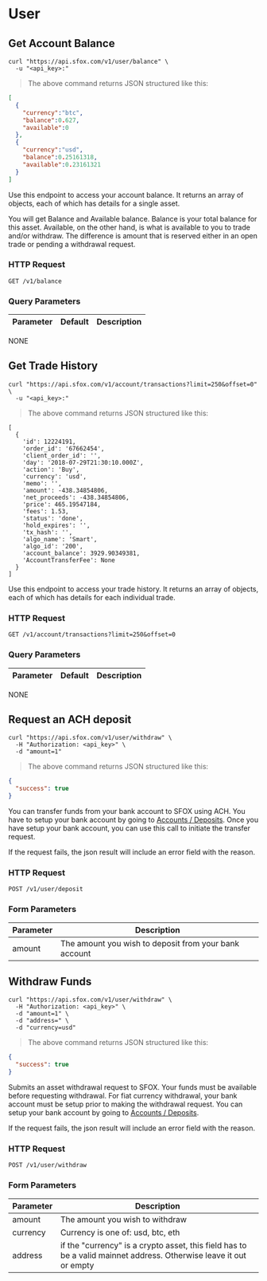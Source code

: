 # User

## Get Account Balance

```shell
curl "https://api.sfox.com/v1/user/balance" \
  -u "<api_key>:"
```

> The above command returns JSON structured like this:

```json
[
  {
    "currency":"btc",
    "balance":0.627,
    "available":0
  },
  {
    "currency":"usd",
    "balance":0.25161318,
    "available":0.23161321
  }
]
```

Use this endpoint to access your account balance.  It returns an array of objects, each of which has details for a single asset.  

You will get Balance and Available balance.  Balance is your total balance for this asset.  Available, on the other hand, is what is available to you to trade and/or withdraw.  The difference is amount that is reserved either in an open trade or pending a withdrawal request.

### HTTP Request

`GET /v1/balance`

### Query Parameters

Parameter | Default | Description
--------- | ------- | -----------
NONE

## Get Trade History

```shell
curl "https://api.sfox.com/v1/account/transactions?limit=250&offset=0" \
  -u "<api_key>:"
```

> The above command returns JSON structured like this:

```
[
  {
    'id': 12224191, 
    'order_id': '67662454', 
    'client_order_id': '', 
    'day': '2018-07-29T21:30:10.000Z', 
    'action': 'Buy', 
    'currency': 'usd', 
    'memo': '',
    'amount': -438.34854806, 
    'net_proceeds': -438.34854806, 
    'price': 465.19547184, 
    'fees': 1.53, 
    'status': 'done', 
    'hold_expires': '', 
    'tx_hash': '', 
    'algo_name': 'Smart', 
    'algo_id': '200',
    'account_balance': 3929.90349381, 
    'AccountTransferFee': None
  }
]
```

Use this endpoint to access your trade history.  It returns an array of objects, each of which has details for each individual trade.  



### HTTP Request

`GET /v1/account/transactions?limit=250&offset=0`

### Query Parameters

Parameter | Default | Description
--------- | ------- | -----------
NONE



## Request an ACH deposit

```shell
curl "https://api.sfox.com/v1/user/withdraw" \
  -H "Authorization: <api_key>" \
  -d "amount=1"
```

> The above command returns JSON structured like this:

```json
{
  "success": true
}
```

You can transfer funds from your bank account to SFOX using ACH.  You have to setup your bank account by going to [Accounts / Deposits](https://api.sfox.com/#/account/deposit).  Once you have setup your bank account, you can use this call to initiate the transfer request.

<aside class="notice">If the request fails, the json result will include an error field with the reason.</aside>

### HTTP Request

`POST /v1/user/deposit`

### Form Parameters

Parameter | Description
--------- | -----------
amount | The amount you wish to deposit from your bank account


## Withdraw Funds

```shell
curl "https://api.sfox.com/v1/user/withdraw" \
  -H "Authorization: <api_key>" \
  -d "amount=1" \
  -d "address=" \
  -d "currency=usd"
```

> The above command returns JSON structured like this:

```json
{
  "success": true
}
```

Submits an asset withdrawal request to SFOX.  Your funds must be available before requesting withdrawal.  For fiat currency withdrawal, your bank account must be setup prior to making the withdrawal request.  You can setup your bank account by going to [Accounts / Deposits](https://api.sfox.com/#/account/deposit).

<aside class="notice">If the request fails, the json result will include an error field with the reason.</aside>

### HTTP Request

`POST /v1/user/withdraw`

### Form Parameters

Parameter | Description
--------- | -----------
amount | The amount you wish to withdraw
currency | Currency is one of: usd, btc, eth
address | if the "currency" is a crypto asset, this field has to be a valid mainnet address. Otherwise leave it out or empty
